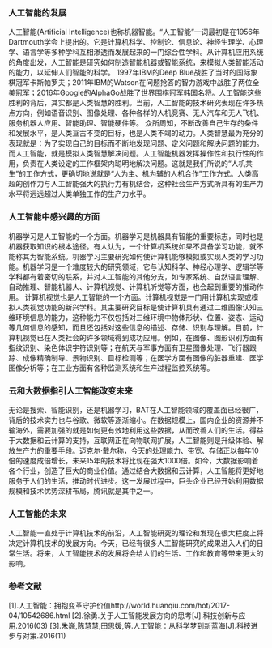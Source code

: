### 人工智能的发展
人工智能(Artificial Intelligence)也称机器智能。“人工智能”一词最初是在1956年Dartmouth学会上提出的。它是计算机科学、控制论、信息论、神经生理学、心理学、语言学等多种学科互相渗透而发展起来的一门综合性学科。从计算机应用系统的角度出发，人工智能是研究如何制造智能机器或智能系统，来模拟人类智能活动的能力，以延伸人们智能的科学。
1997年IBM的Deep Blue战胜了当时的国际象棋冠军卡斯帕罗夫；2011年IBM的Watson在问题抢答的智力游戏中战胜了两位全美冠军；2016年Google的AlphaGo战胜了世界围棋冠军韩国名将。人工智能这些胜利的背后，其实都是人类智慧的胜利。当前，人工智能的技术研究表现在许多热点方向，例如语音识别、图像处理、各种各样的人机竞赛、无人汽车和无人飞机、服务机器人应用、智能助理、智能硬件等。
众所周知，不断改善自己生存的条件和发展水平，是人类亘古不变的目标，也是人类不竭的动力。人类智慧最为充分的表现就是：为了实现自己的目标而不断地发现问题、定义问题和解决问题的能力。而人工智能，就是模拟人类智慧解决问题。人工智能机器发挥操作性和执行性的作用，负责在人类设定的工作框架内聪明地解决问题。这就是我们所说的“人机共生”的工作方式，更确切地说就是“人为主、机为辅的人机合作”工作方式。人类高超的创作力与人工智能强大的执行力有机结合，这种社会生产方式所具有的生产力水平将远远超过人类单独工作的生产力水平。
### 人工智能中感兴趣的方面
机器学习是人工智能的一个方面。机器学习是机器具有智能的重要标志，同时也是机器获取知识的根本途径。有人认为，一个计算机系统如果不具备学习功能，就不能称其为智能系统。机器学习主要研究如何使计算机能够模拟或实现人类的学习功能。机器学习是一个难度较大的研究领域，它与认知科学、神经心理学、逻辑学等学科都有着密切的联系，并对人工智能的其他分支，如专家系统、自然语言理解、自动推理、智能机器人、计算机视觉、计算机听觉等方面，也会起到重要的推动作用。
计算机视觉也是人工智能的一个方面。计算机视觉是一门用计算机实现或模拟人类视觉功能的新兴学科。其主要研究目标是使计算机具有通过二维图像认知三维环境信息的能力，这种能力不仅包括对三维环境中物体形状、位置、姿态、运动等几何信息的感知，而且还包括对这些信息的描述、存储、识别与理解。目前，计算机视觉已在人类社会的许多领域得到成功应用。例如，在图像、图形识别方面有指纹识别、染色体识字符识别等；在航天与军事方面有卫星图像处理、飞行器跟踪、成像精确制导、景物识别、目标检测等；在医学方面有图像的脏器重建、医学图像分析等；在工业方面有各种监测系统和生产过程监控系统等。
### 云和大数据指引人工智能改变未来
无论是搜索、智能识别，还是机器学习，BAT在人工智能领域的覆盖面已经很广，背后的技术实力也与谷歌、微软等逐渐缩小。在数据规模上，国内企业的资源并不输海外，需要加强的就是如何更有效地利用这些数据，从而改善人们的生活。得益于大数据和云计算的支持，互联网正在向物联网扩展，人工智能则是升级体验、解放生产力的重要手段。迈克尔·戴尔称，今天的处理能力、带宽、存储正以每年10倍的速度成倍增长，未来15年的技术将比现在强大1000倍。如今，大数据影响着各个行业，创造了巨大的商业价值。通过结合大数据和云计算，人工智能将更好地服务于人们的生活，推动时代进步。这一发展过程中，巨头企业已经开始利用数据规模和技术优势深耕布局，腾讯就是其中之一。
### 人工智能的未来
人工智能一直处于计算机技术的前沿，人工智能研究的理论和发现在很大程度上将决定计算机技术的发展方向。今天，已经有很多人工智能研究的成果进入人们的日常生活。将来，人工智能技术的发展将会给人们的生活、工作和教育等带来更大的影响。
### 参考文献
[1].人工智能：拥抱变革守护价值http://world.huanqiu.com/hot/2017-04/10542686.html
[2].徐勇.关于人工智能发展方向的思考[J].科技创新与应用.2016(03)
[3].朱巍,陈慧慧,田思媛,等.人工智能：从科学梦到新蓝海[J].科技进步与对策.2016(11)
